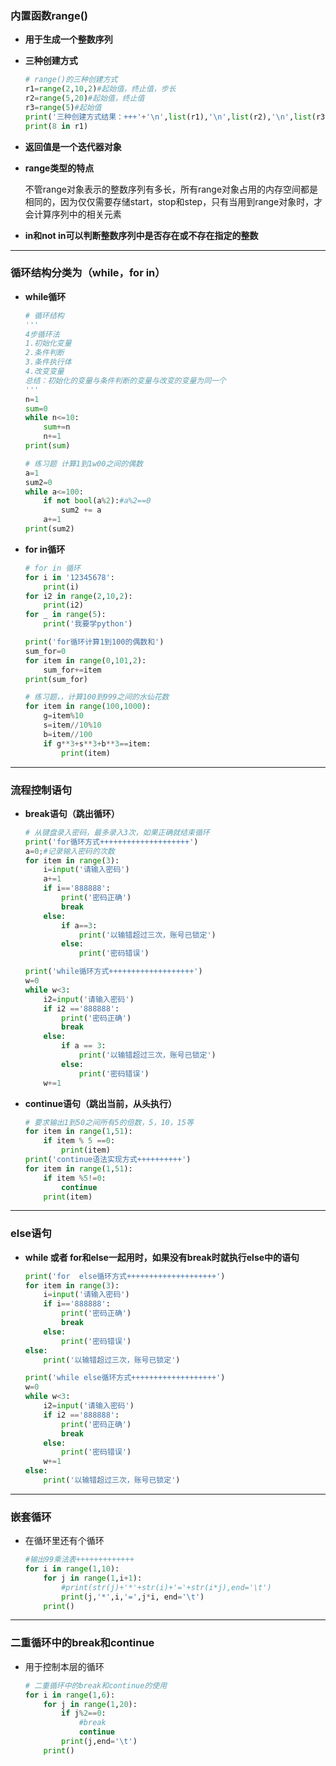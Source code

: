 ### 内置函数range()

- **用于生成一个整数序列**

- **三种创建方式**

  ```python
  # range()的三种创建方式
  r1=range(2,10,2)#起始值，终止值，步长
  r2=range(5,20)#起始值，终止值
  r3=range(5)#起始值
  print('三种创建方式结果：+++'+'\n',list(r1),'\n',list(r2),'\n',list(r3))
  print(8 in r1)
  ```

- **返回值是一个迭代器对象**

- **range类型的特点**

  不管range对象表示的整数序列有多长，所有range对象占用的内存空间都是相同的，因为仅仅需要存储start，stop和step，只有当用到range对象时，才会计算序列中的相关元素

- **in和not in可以判断整数序列中是否存在或不存在指定的整数**

------

### 循环结构分类为（while，for in）

- **while循环**

  ```python
  # 循环结构
  '''
  4步循环法
  1.初始化变量
  2.条件判断
  3.条件执行体
  4.改变变量
  总结：初始化的变量与条件判断的变量与改变的变量为同一个
  '''
  n=1
  sum=0
  while n<=10:
      sum+=n
      n+=1
  print(sum)
  
  # 练习题 计算1到1w00之间的偶数
  a=1
  sum2=0
  while a<=100:
      if not bool(a%2):#a%2==0
          sum2 += a
      a+=1
  print(sum2)
  ```

- **for in循环**

  ```python
  # for in 循环
  for i in '12345678':
      print(i)
  for i2 in range(2,10,2):
      print(i2)
  for _ in range(5):
      print('我要学python')
  
  print('for循环计算1到100的偶数和')
  sum_for=0
  for item in range(0,101,2):
      sum_for+=item
  print(sum_for)
  
  # 练习题，，计算100到999之间的水仙花数
  for item in range(100,1000):
      g=item%10
      s=item//10%10
      b=item//100
      if g**3+s**3+b**3==item:
          print(item)
  ```
------

### 流程控制语句

- **break语句（跳出循环）**

  ```python
  # 从键盘录入密码，最多录入3次，如果正确就结束循环
  print('for循环方式++++++++++++++++++++')
  a=0;#记录输入密码的次数
  for item in range(3):
      i=input('请输入密码')
      a+=1
      if i=='888888':
          print('密码正确')
          break
      else:
          if a==3:
              print('以输错超过三次，账号已锁定')
          else:
              print('密码错误')
  
  print('while循环方式+++++++++++++++++++')
  w=0
  while w<3:
      i2=input('请输入密码')
      if i2 =='888888':
          print('密码正确')
          break
      else:
          if a == 3:
              print('以输错超过三次，账号已锁定')
          else:
              print('密码错误')
      w+=1
  ```

- **continue语句（跳出当前，从头执行）**

  ```python
  # 要求输出1到50之间所有5的倍数，5，10，15等
  for item in range(1,51):
      if item % 5 ==0:
          print(item)
  print('continue语法实现方式++++++++++')
  for item in range(1,51):
      if item %5!=0:
          continue
      print(item)
  ```

------

### else语句

- **while 或者 for和else一起用时，如果没有break时就执行else中的语句**

  ```python
  print('for  else循环方式++++++++++++++++++++')
  for item in range(3):
      i=input('请输入密码')
      if i=='888888':
          print('密码正确')
          break
      else:
          print('密码错误')
  else:
      print('以输错超过三次，账号已锁定')
  
  print('while else循环方式+++++++++++++++++++')
  w=0
  while w<3:
      i2=input('请输入密码')
      if i2 =='888888':
          print('密码正确')
          break
      else:
          print('密码错误')
      w+=1
  else:
      print('以输错超过三次，账号已锁定')
  ```

------

### 嵌套循环

- 在循环里还有个循环

  ```python
  #输出99乘法表+++++++++++++
  for i in range(1,10):
      for j in range(1,i+1):
          #print(str(j)+'*'+str(i)+'='+str(i*j),end='\t')
          print(j,'*',i,'=',j*i, end='\t')
      print()
  ```

------

### 二重循环中的break和continue

- 用于控制本层的循环

  ```python
  # 二重循环中的break和continue的使用
  for i in range(1,6):
      for j in range(1,20):
          if j%2==0:
              #break
              continue
          print(j,end='\t')
      print()
  ```

  